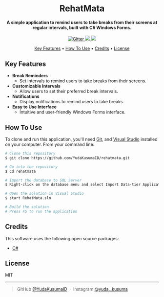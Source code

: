 <h1 align="center">
  RehatMata
</h1>

<h4 align="center">A simple application to remind users to take breaks from their screens at regular intervals, built with C# Windows Forms.</h4>

<p align="center">
  <a href="https://dotnet.microsoft.com/en-us/languages/csharp">
    <img src="https://img.shields.io/badge/c%23-%23239120.svg?style=for-the-badge&logo=csharp&logoColor=white" alt="Gitter">
  </a>
  <a href="https://visualstudio.microsoft.com/">
      <img src="https://img.shields.io/badge/Visual%20Studio-5C2D91.svg?style=for-the-badge&logo=visual-studio&logoColor=white">
  </a>
  <a href="https://www.instagram.com/yuda._kusuma/">
    <img src="https://img.shields.io/badge/Instagram-%23E4405F.svg?style=for-the-badge&logo=Instagram&logoColor=white">
  </a>
</p>

<p align="center">
  <a href="#key-features">Key Features</a> •
  <a href="#how-to-use">How To Use</a> •
  <a href="#credits">Credits</a> •
  <a href="#license">License</a>
</p>

## Key Features

* **Break Reminders**
  - Set intervals to remind users to take breaks from their screens.
* **Customizable Intervals**
  - Allow users to set their preferred break intervals.
* **Notifications**
  - Display notifications to remind users to take breaks.
* **Easy to Use Interface**
  - Intuitive and user-friendly Windows Forms interface.

## How To Use

To clone and run this application, you'll need [Git](https://git-scm.com), and [Visual Studio](https://visualstudio.microsoft.com/) installed on your computer. From your command line:

```bash
# Clone this repository
$ git clone https://github.com/YudaKusumaID/rehatmata.git

# Go into the repository
$ cd rehatmata

# Import the database to SQL Server
$ Right-click on the database menu and select Import Data-tier Application

# Open the solution in Visual Studio
$ start RehatMata.sln

# Build the solution
# Press F5 to run the application
```
## Credits
This software uses the following open source packages:

- [C#](https://dotnet.microsoft.com/en-us/languages/csharp)

## License
MIT

---

> GitHub [@YudaKusumaID](https://github.com/YudaKusumaID) &nbsp;&middot;&nbsp;
> Instagram [@yuda._kusuma](https://instagram.com/yuda._kusuma)
